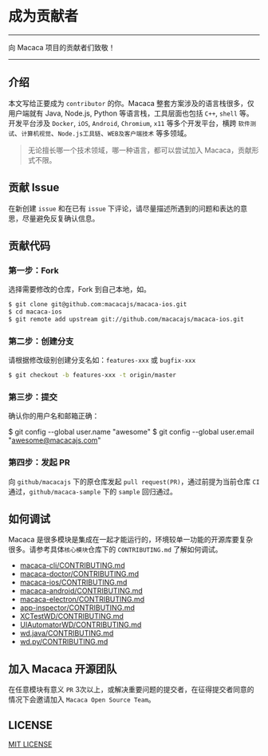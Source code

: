 # 成为贡献者

---

向 Macaca 项目的贡献者们致敬！

---

## 介绍

本文写给正要成为 `contributor` 的你。Macaca 整套方案涉及的语言栈很多，仅用户端就有 Java, Node.js, Python 等语言栈，工具层面也包括 `C++`, `shell` 等。开发平台涉及 `Docker`, `iOS`, `Android`, `Chromium`, `x11` 等多个开发平台，横跨 `软件测试`、`计算机视觉`、`Node.js工具链`、`WEB及客户端技术` 等多领域。

> 无论擅长哪一个技术领域，哪一种语言，都可以尝试加入 Macaca，贡献形式不限。

## 贡献 Issue

在新创建 `issue` 和在已有 `issue` 下评论，请尽量描述所遇到的问题和表达的意思，尽量避免反复确认信息。

## 贡献代码

### 第一步：Fork

选择需要修改的仓库，Fork 到自己本地，如。

``` bash
$ git clone git@github.com:macacajs/macaca-ios.git
$ cd macaca-ios
$ git remote add upstream git://github.com/macacajs/macaca-ios.git
```

### 第二步：创建分支

请根据修改级别创建分支名如：`features-xxx` 或 `bugfix-xxx`


``` bash
$ git checkout -b features-xxx -t origin/master
```

### 第三步：提交

确认你的用户名和邮箱正确：

$ git config --global user.name "awesome"
$ git config --global user.email "awesome@macacajs.com"

### 第四步：发起 PR

向 `github/macacajs` 下的原仓库发起 `pull request(PR)`，通过前提为当前仓库 `CI` 通过，`github/macaca-sample` 下的 `sample` 回归通过。

## 如何调试

Macaca 是很多模块是集成在一起才能运行的，环境较单一功能的开源库要复杂很多。请参考具体`核心模块`仓库下的 `CONTRIBUTING.md` 了解如何调试。

- [macaca-cli/CONTRIBUTING.md](//github.com/macacajs/macaca-cli/blob/master/CONTRIBUTING.md)
- [macaca-doctor/CONTRIBUTING.md](//github.com/macacajs/macaca-doctor/blob/master/CONTRIBUTING.md)
- [macaca-ios/CONTRIBUTING.md](//github.com/macacajs/macaca-ios/blob/master/CONTRIBUTING.md)
- [macaca-android/CONTRIBUTING.md](//github.com/macacajs/macaca-android/blob/master/CONTRIBUTING.md)
- [macaca-electron/CONTRIBUTING.md](//github.com/macacajs/macaca-electron/blob/master/CONTRIBUTING.md)
- [app-inspector/CONTRIBUTING.md](//github.com/macacajs/app-inspector/blob/master/CONTRIBUTING.md)
- [XCTestWD/CONTRIBUTING.md](//github.com/macacajs/XCTestWD/blob/master/CONTRIBUTING.md)
- [UIAutomatorWD/CONTRIBUTING.md](//github.com/macacajs/UIAutomatorWD/blob/master/CONTRIBUTING.md)
- [wd.java/CONTRIBUTING.md](//github.com/macacajs/wd.java/blob/master/CONTRIBUTING.md)
- [wd.py/CONTRIBUTING.md](//github.com/macacajs/wd.py/blob/master/CONTRIBUTING.md)

## 加入 Macaca 开源团队

在任意模块有意义 `PR` 3次以上，或解决重要问题的提交者，在征得提交者同意的情况下会邀请加入 `Macaca Open Source Team`。

## LICENSE

[MIT LICENSE](//github.com/alibaba/macaca/blob/master/LICENSE)
